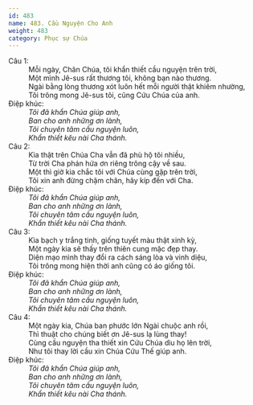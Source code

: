 ```yaml
---
id: 483
name: 483. Cầu Nguyện Cho Anh
weight: 483
category: Phục sự Chúa
---
```

<dl><dt>Câu 1:</dt><dd data-verse="1">Mỗi ngày, Chân Chúa, tôi khẩn thiết cầu nguyện trên trời, <br/>Một mình Jê-sus rất thương tôi, không bạn nào thương. <br/>Ngài bằng lòng thương xót luôn hết mỗi người thật khiêm nhường, <br/>Tôi trông mong Jê-sus tôi, cũng Cứu Chúa của anh. </dd><dt>Điệp khúc:</dt><dd data-chorus="1"><em>Tôi đã khẩn Chúa giúp anh, <br/>Ban cho anh những ơn lành, <br/>Tôi chuyên tâm cầu nguyện luôn, <br/>Khẩn thiết kêu nài Cha thánh. </em></dd><dt>Câu 2:</dt><dd data-verse="2">Kìa thật trên Chúa Cha vẫn đã phù hộ tôi nhiều, <br/>Từ trời Cha phán hứa ơn riêng trông cậy về sau. <br/>Một thì giờ kia chắc tôi với Chúa cùng gặp trên trời, <br/>Tôi xin anh đừng chậm chân, hãy kíp đến với Cha. </dd><dt>Điệp khúc:</dt><dd data-chorus="1"><em>Tôi đã khẩn Chúa giúp anh, <br/>Ban cho anh những ơn lành, <br/>Tôi chuyên tâm cầu nguyện luôn, <br/>Khẩn thiết kêu nài Cha thánh. </em></dd><dt>Câu 3:</dt><dd data-verse="3">Kìa bạch y trắng tinh, giống tuyết màu thật xinh kỳ, <br/>Một ngày kia sẽ thấy trên thiên cung mặc đẹp thay. <br/>Diện mạo mình thay đổi ra cách sáng lòa và vinh diệu, <br/>Tôi trông mong hiện thời anh cũng có áo giống tôi. </dd><dt>Điệp khúc:</dt><dd data-chorus="1"><em>Tôi đã khẩn Chúa giúp anh, <br/>Ban cho anh những ơn lành, <br/>Tôi chuyên tâm cầu nguyện luôn, <br/>Khẩn thiết kêu nài Cha thánh. </em></dd><dt>Câu 4:</dt><dd data-verse="4">Một ngày kia, Chúa ban phước lớn Ngài chuộc anh rồi, <br/>Thì thuật cho chúng biết ơn Jê-sus lạ lùng thay! <br/>Cùng cầu nguyện tha thiết xin Cứu Chúa dìu họ lên trời, <br/>Như tôi thay lời cầu xin Chúa Cứu Thế giúp anh. </dd><dt>Điệp khúc:</dt><dd data-chorus="1"><em>Tôi đã khẩn Chúa giúp anh, <br/>Ban cho anh những ơn lành, <br/>Tôi chuyên tâm cầu nguyện luôn, <br/>Khẩn thiết kêu nài Cha thánh. </em></dd></dl>
